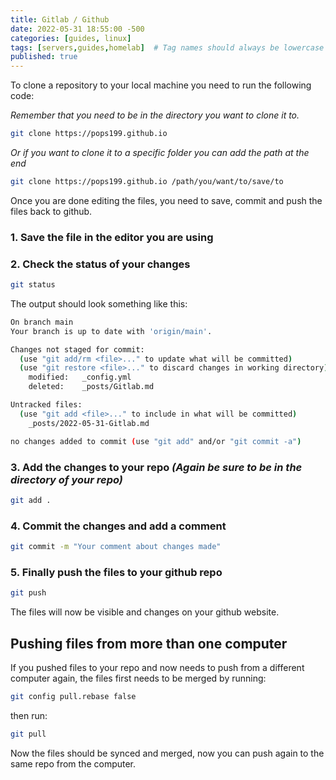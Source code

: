 ```yaml
---
title: Gitlab / Github
date: 2022-05-31 18:55:00 -500
categories: [guides, linux]
tags: [servers,guides,homelab]  # Tag names should always be lowercase
published: true
---
```


To clone a repository to your local machine you need to run the following code:

*Remember that you need to be in the directory you want to clone it to.*
```bash
git clone https://pops199.github.io
```
*Or if you want to clone it to a specific folder you can add the path at the end*
```bash
git clone https://pops199.github.io /path/you/want/to/save/to
```

Once you are done editing the files, you need to save, commit and push the files back to github.

### 1. Save the file in the editor you are using
### 2. Check the status of your changes
```bash
git status
```
The output should look something like this:
```bash
On branch main
Your branch is up to date with 'origin/main'.

Changes not staged for commit:
  (use "git add/rm <file>..." to update what will be committed)
  (use "git restore <file>..." to discard changes in working directory)
	modified:   _config.yml
	deleted:    _posts/Gitlab.md

Untracked files:
  (use "git add <file>..." to include in what will be committed)
	_posts/2022-05-31-Gitlab.md

no changes added to commit (use "git add" and/or "git commit -a")
```
### 3. Add the changes to your repo *(Again be sure to be in the directory of your repo)*
```bash
git add .
```
### 4. Commit the changes and add a comment
```bash
git commit -m "Your comment about changes made"
```
### 5. Finally push the files to your github repo
```bash
git push
```

The files will now be visible and changes on your github website.

## Pushing files from more than one computer

If you pushed files to your repo and now needs to push from a different computer again, the files first needs to be merged by running:
```bash
git config pull.rebase false
```
then run:
```bash
git pull
```

Now the files should be synced and merged, now you can push again to the same repo from the computer.